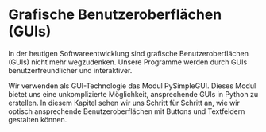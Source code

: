 # Grafische Benutzeroberflächen (GUIs)

In der heutigen Softwareentwicklung sind grafische Benutzeroberflächen (GUIs)
nicht mehr wegzudenken.
Unsere Programme werden durch GUIs benutzerfreundlicher und interaktiver.

Wir verwenden als GUI-Technologie das Modul PySimpleGUI.
Dieses Modul bietet uns eine unkomplizierte Möglichkeit,
ansprechende GUIs in Python zu erstellen.
In diesem Kapitel sehen wir uns Schritt für Schritt an, wie
wir optisch ansprechende Benutzeroberflächen mit Buttons und Textfeldern
gestalten können.



